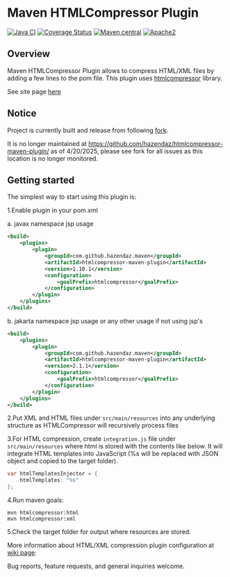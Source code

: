 Maven HTMLCompressor Plugin
===========================

[![Java CI](https://github.com/hazendaz/htmlcompressor-maven-plugin/workflows/Java%20CI/badge.svg)](https://github.com/hazendaz/htmlcompressor-maven-plugin/actions?query=workflow%3A%22Java+CI%22)
[![Coverage Status](https://coveralls.io/repos/github/hazendaz/htmlcompressor-maven-plugin/badge.svg?branch=master)](https://coveralls.io/github/hazendaz/htmlcompressor-maven-plugin?branch=master)
[![Maven central](https://maven-badges.herokuapp.com/maven-central/com.github.hazendaz.maven/htmlcompressor-maven-plugin/badge.svg)](https://maven-badges.herokuapp.com/maven-central/com.github.hazendaz.maven/htmlcompressor-maven-plugin)
[![Apache2](<http://img.shields.io/badge/license-Apache%202-blue.svg>)](<http://www.apache.org/licenses/LICENSE-2.0>)

Overview
--------

Maven HTMLCompressor Plugin allows to compress HTML/XML files by adding a few lines to the pom file.
This plugin uses [htmlcompressor][] library.

See site page [here](https://hazendaz.github.io/htmlcompressor-maven-plugin/)

Notice
------

Project is currently built and release from following [fork](https://github.com/hazendaz/htmlcompressor-maven-plugin).

It is no longer maintained at https://github.com/hazendaz/htmlcompressor-maven-plugin/ as of 4/20/2025, please see fork for all issues as this location is no longer monitored.

Getting started
---------------

The simplest way to start using this plugin is:

1.Enable plugin in your pom.xml

a. javax namespace jsp usage

``` xml
<build>
    <plugins>
        <plugin>
            <groupId>com.github.hazendaz.maven</groupId>
            <artifactId>htmlcompressor-maven-plugin</artifactId>
            <version>1.10.1</version>
            <configuration>
                <goalPrefix>htmlcompressor</goalPrefix>
            </configuration>
        </plugin>
    </plugins>
</build>
```

b. jakarta namespace jsp usage or any other usage if not using jsp's

``` xml
<build>
    <plugins>
        <plugin>
            <groupId>com.github.hazendaz.maven</groupId>
            <artifactId>htmlcompressor-maven-plugin</artifactId>
            <version>2.1.1</version>
            <configuration>
                <goalPrefix>htmlcompressor</goalPrefix>
            </configuration>
        </plugin>
    </plugins>
</build>
```

2.Put XML and HTML files under `src/main/resources` into any underlying
structure as HTMLCompressor will recursively process files

3.For HTML compression, create `integration.js` file under
`src/main/resources` where html is stored with the contents like below.
It will integrate HTML templates into JavaScript (%s will be replaced
with JSON object and copied to the target folder).

``` java
var htmlTemplatesInjector = {
    htmlTemplates: "%s"
};
```

4.Run maven goals:

```
mvn htmlcompressor:html
mvn htmlcompressor:xml
```

5.Check the target folder for output where resources are stored.

More information about HTML/XML compression plugin configuration at
[wiki page][]:

Bug reports, feature requests, and general inquiries welcome.

  [htmlcompressor]: https://github.com/hazendaz/htmlcompressor
  [wiki page]: https://github.com/alextunyk/htmlcompressor-maven-plugin/wiki/configuration
